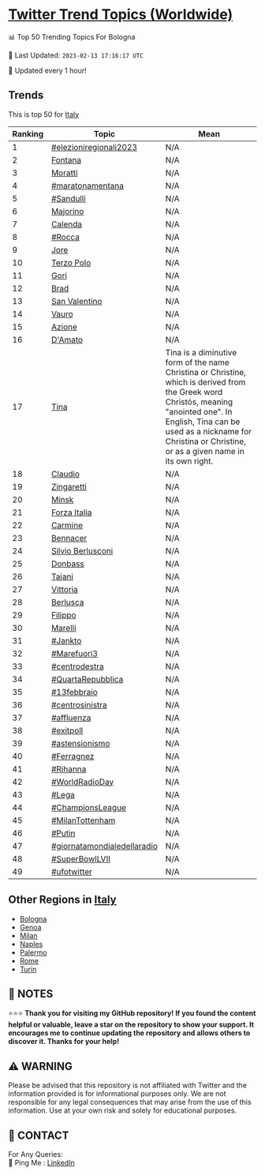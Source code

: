 [Twitter Trend Topics (Worldwide)](https://github.com/ErcinDedeoglu/Twitter-Trend-Topics)
==========


📊 Top 50 Trending Topics For Bologna

📆 Last Updated: `2023-02-13 17:16:17 UTC`

🔧 Updated every 1 hour!


## Trends

This is top 50 for [Italy](</Italy>)

| Ranking | Topic | Mean |
| ------- | ------------ | ------------ |
| 1 | [#elezioniregionali2023](http://twitter.com/search?q=%23elezioniregionali2023) | N/A |
| 2 | [Fontana](http://twitter.com/search?q=Fontana) | N/A |
| 3 | [Moratti](http://twitter.com/search?q=Moratti) | N/A |
| 4 | [#maratonamentana](http://twitter.com/search?q=%23maratonamentana) | N/A |
| 5 | [#Sandulli](http://twitter.com/search?q=%23Sandulli) | N/A |
| 6 | [Majorino](http://twitter.com/search?q=Majorino) | N/A |
| 7 | [Calenda](http://twitter.com/search?q=Calenda) | N/A |
| 8 | [#Rocca](http://twitter.com/search?q=%23Rocca) | N/A |
| 9 | [Jore](http://twitter.com/search?q=Jore) | N/A |
| 10 | [Terzo Polo](http://twitter.com/search?q=Terzo+Polo) | N/A |
| 11 | [Gori](http://twitter.com/search?q=Gori) | N/A |
| 12 | [Brad](http://twitter.com/search?q=Brad) | N/A |
| 13 | [San Valentino](http://twitter.com/search?q=San+Valentino) | N/A |
| 14 | [Vauro](http://twitter.com/search?q=Vauro) | N/A |
| 15 | [Azione](http://twitter.com/search?q=Azione) | N/A |
| 16 | [D'Amato](http://twitter.com/search?q=D%27Amato) | N/A |
| 17 | [Tina](http://twitter.com/search?q=Tina) | Tina is a diminutive form of the name Christina or Christine, which is derived from the Greek word Christós, meaning "anointed one". In English, Tina can be used as a nickname for Christina or Christine, or as a given name in its own right. |
| 18 | [Claudio](http://twitter.com/search?q=Claudio) | N/A |
| 19 | [Zingaretti](http://twitter.com/search?q=Zingaretti) | N/A |
| 20 | [Minsk](http://twitter.com/search?q=Minsk) | N/A |
| 21 | [Forza Italia](http://twitter.com/search?q=Forza+Italia) | N/A |
| 22 | [Carmine](http://twitter.com/search?q=Carmine) | N/A |
| 23 | [Bennacer](http://twitter.com/search?q=Bennacer) | N/A |
| 24 | [Silvio Berlusconi](http://twitter.com/search?q=Silvio+Berlusconi) | N/A |
| 25 | [Donbass](http://twitter.com/search?q=Donbass) | N/A |
| 26 | [Tajani](http://twitter.com/search?q=Tajani) | N/A |
| 27 | [Vittoria](http://twitter.com/search?q=Vittoria) | N/A |
| 28 | [Berlusca](http://twitter.com/search?q=Berlusca) | N/A |
| 29 | [Filippo](http://twitter.com/search?q=Filippo) | N/A |
| 30 | [Marelli](http://twitter.com/search?q=Marelli) | N/A |
| 31 | [#Jankto](http://twitter.com/search?q=%23Jankto) | N/A |
| 32 | [#Marefuori3](http://twitter.com/search?q=%23Marefuori3) | N/A |
| 33 | [#centrodestra](http://twitter.com/search?q=%23centrodestra) | N/A |
| 34 | [#QuartaRepubblica](http://twitter.com/search?q=%23QuartaRepubblica) | N/A |
| 35 | [#13febbraio](http://twitter.com/search?q=%2313febbraio) | N/A |
| 36 | [#centrosinistra](http://twitter.com/search?q=%23centrosinistra) | N/A |
| 37 | [#affluenza](http://twitter.com/search?q=%23affluenza) | N/A |
| 38 | [#exitpoll](http://twitter.com/search?q=%23exitpoll) | N/A |
| 39 | [#astensionismo](http://twitter.com/search?q=%23astensionismo) | N/A |
| 40 | [#Ferragnez](http://twitter.com/search?q=%23Ferragnez) | N/A |
| 41 | [#Rihanna](http://twitter.com/search?q=%23Rihanna) | N/A |
| 42 | [#WorldRadioDay](http://twitter.com/search?q=%23WorldRadioDay) | N/A |
| 43 | [#Lega](http://twitter.com/search?q=%23Lega) | N/A |
| 44 | [#ChampionsLeague](http://twitter.com/search?q=%23ChampionsLeague) | N/A |
| 45 | [#MilanTottenham](http://twitter.com/search?q=%23MilanTottenham) | N/A |
| 46 | [#Putin](http://twitter.com/search?q=%23Putin) | N/A |
| 47 | [#giornatamondialedellaradio](http://twitter.com/search?q=%23giornatamondialedellaradio) | N/A |
| 48 | [#SuperBowlLVII](http://twitter.com/search?q=%23SuperBowlLVII) | N/A |
| 49 | [#ufotwitter](http://twitter.com/search?q=%23ufotwitter) | N/A |



## Other Regions in [Italy](</Italy>)

* [Bologna](</Italy/Bologna.md>)
* [Genoa](</Italy/Genoa.md>)
* [Milan](</Italy/Milan.md>)
* [Naples](</Italy/Naples.md>)
* [Palermo](</Italy/Palermo.md>)
* [Rome](</Italy/Rome.md>)
* [Turin](</Italy/Turin.md>)



## 📝 NOTES

⭐⭐⭐ **Thank you for visiting my GitHub repository! If you found the content helpful or valuable, leave a star on the repository to show your support. It encourages me to continue updating the repository and allows others to discover it. Thanks for your help!**


## ⚠️ WARNING

Please be advised that this repository is not affiliated with Twitter and the information provided is for informational purposes only. We are not responsible for any legal consequences that may arise from the use of this information. Use at your own risk and solely for educational purposes.


## 📨 CONTACT

 For Any Queries:  
            🏓 Ping Me : [LinkedIn](https://www.linkedin.com/in/ercindedeoglu/)
